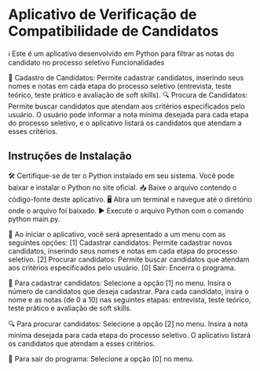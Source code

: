 <h1>Aplicativo de Verificação de Compatibilidade de Candidatos</h1>

ℹ️ Este é um aplicativo desenvolvido em Python para filtrar as notas do candidato no processo seletivo
Funcionalidades

📝 Cadastro de Candidatos: Permite cadastrar candidatos, inserindo seus nomes e notas em cada etapa do processo seletivo (entrevista, teste teórico, teste prático e avaliação de soft skills).
🔍 Procura de Candidatos: Permite buscar candidatos que atendam aos critérios especificados pelo usuário. O usuário pode informar a nota mínima desejada para cada etapa do processo seletivo, e o aplicativo listará os candidatos que atendam a esses critérios.

<h2>Instruções de Instalação</h2>

🛠️ Certifique-se de ter o Python instalado em seu sistema. Você pode baixar e instalar o Python no site oficial.
📥 Baixe o arquivo contendo o código-fonte deste aplicativo.
🖥️ Abra um terminal e navegue até o diretório onde o arquivo foi baixado.
▶️ Execute o arquivo Python com o comando python main.py.


🔄 Ao iniciar o aplicativo, você será apresentado a um menu com as seguintes opções:
    [1] Cadastrar candidatos: Permite cadastrar novos candidatos, inserindo seus nomes e notas em cada etapa do processo seletivo.
    [2] Procurar candidatos: Permite buscar candidatos que atendam aos critérios especificados pelo usuário.
    [0] Sair: Encerra o programa.

📝 Para cadastrar candidatos:
    Selecione a opção [1] no menu.
    Insira o número de candidatos que deseja cadastrar.
    Para cada candidato, insira o nome e as notas (de 0 a 10) nas seguintes etapas: entrevista, teste teórico, teste prático e avaliação de soft skills.

🔍 Para procurar candidatos:
    Selecione a opção [2] no menu.
    Insira a nota mínima desejada para cada etapa do processo seletivo.
    O aplicativo listará os candidatos que atendam a esses critérios.

🚪 Para sair do programa:
    Selecione a opção [0] no menu.

